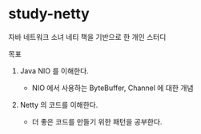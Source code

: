 # study-netty

자바 네트워크 소녀 네티 책을 기반으로 한 개인 스터디

목표

1. Java NIO 를 이해한다.
    - NIO 에서 사용하는 ByteBuffer, Channel 에 대한 개념

2. Netty 의 코드를 이해한다.
    - 더 좋은 코드를 만들기 위한 패턴을 공부한다.

